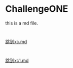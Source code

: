 # ChallengeONE
this is a md file.
# 
[跳到xc.md](https://github.com/XCCS11/Challenge1/blob/main/xc.md)
# 
[跳到xc1.md](https://github.com/XCCS11/Challenge1/blob/main/xc1.md)
